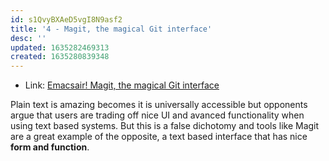 ```yaml
---
id: s1QvyBXAeD5vgI8N9asf2
title: '4 - Magit, the magical Git interface'
desc: ''
updated: 1635282469313
created: 1635280839348
---
```


- Link: [Emacsair! Magit, the magical Git interface](https://emacsair.me/2017/09/01/the-magical-git-interface/)

Plain text is amazing becomes it is universally accessible but opponents argue that users are trading off nice UI and avanced functionality when using text based systems.
But this is a false dichotomy and tools like Magit are a great example of the opposite, a text based interface that has nice **form and function**. 

